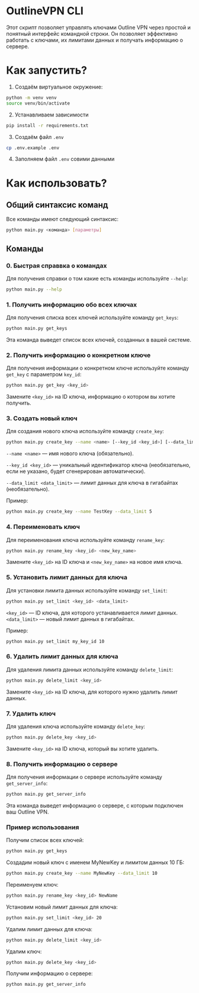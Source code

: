 # OutlineVPN CLI
Этот скрипт позволяет управлять ключами Outline VPN через простой и понятный интерфейс командной строки. Он позволяет эффективно работать с ключами, их лимитами данных и получать информацию о сервере.


# Как запустить?
1. Создаём виртуальное окружение:
```sh
python -m venv venv
source venv/bin/activate
```

2. Устанавливаем зависимости
```sh
pip install -r requirements.txt
```

3. Создаём файл `.env`
```sh
cp .env.example .env
```

4. Заполняем файл `.env` совими данными

# Как использовать?
## Общий синтаксис команд
Все команды имеют следующий синтаксис:

```sh
python main.py <команда> [параметры]
```

## Команды


### 0. Быстрая справвка о командах
Для получения справки о том какие есть команды используйте `--help`:
```sh
python main.py --help
```

### 1. Получить информацию обо всех ключах

Для получения списка всех ключей используйте команду `get_keys`:
```sh
python main.py get_keys
```
Эта команда выведет список всех ключей, созданных в вашей системе.

### 2. Получить информацию о конкретном ключе
Для получения информации о конкретном ключе используйте команду `get_key` с параметром `key_id`:
```sh
python main.py get_key <key_id>
```
Замените `<key_id>` на ID ключа, информацию о котором вы хотите получить.

### 3. Создать новый ключ
Для создания нового ключа используйте команду `create_key`:
```sh
python main.py create_key --name <name> [--key_id <key_id>] [--data_limit <data_limit>]
```
`--name <name>` — имя нового ключа (обязательно).

`--key_id <key_id>` — уникальный идентификатор ключа (необязательно, если не указано, будет сгенерирован автоматически).

`--data_limit <data_limit>` — лимит данных для ключа в гигабайтах (необязательно).

Пример:
```sh
python main.py create_key --name TestKey --data_limit 5
```
### 4. Переименовать ключ
Для переименования ключа используйте команду `rename_key`:
```sh
python main.py rename_key <key_id> <new_key_name>
```

Замените `<key_id>` на ID ключа и `<new_key_name>` на новое имя ключа.

### 5. Установить лимит данных для ключа
Для установки лимита данных используйте команду `set_limit`:

```sh
python main.py set_limit <key_id> <data_limit>
```
`<key_id>` — ID ключа, для которого устанавливается лимит данных.
`<data_limit>` — новый лимит данных в гигабайтах.

Пример:

```sh
python main.py set_limit my_key_id 10
```
### 6. Удалить лимит данных для ключа
Для удаления лимита данных используйте команду `delete_limit`:
```sh
python main.py delete_limit <key_id>
```

Замените `<key_id>` на ID ключа, для которого нужно удалить лимит данных.

### 7. Удалить ключ
Для удаления ключа используйте команду `delete_key`:
```sh
python main.py delete_key <key_id>
```
Замените `<key_id>` на ID ключа, который вы хотите удалить.

### 8. Получить информацию о сервере
Для получения информации о сервере используйте команду `get_server_info`:
```sh
python main.py get_server_info
```

Эта команда выведет информацию о сервере, с которым подключен ваш Outline VPN.

### Пример использования

Получим список всех ключей:
```sh
python main.py get_keys
```

Создадим новый ключ с именем MyNewKey и лимитом данных 10 ГБ:
```sh
python main.py create_key --name MyNewKey --data_limit 10
```

Переименуем ключ:
```sh
python main.py rename_key <key_id> NewName
```

Установим новый лимит данных для ключа:
```sh
python main.py set_limit <key_id> 20
```

Удалим лимит данных для ключа:
```sh
python main.py delete_limit <key_id>
```

Удалим ключ:

```sh
python main.py delete_key <key_id>
```

Получим информацию о сервере:
```sh
python main.py get_server_info

```

